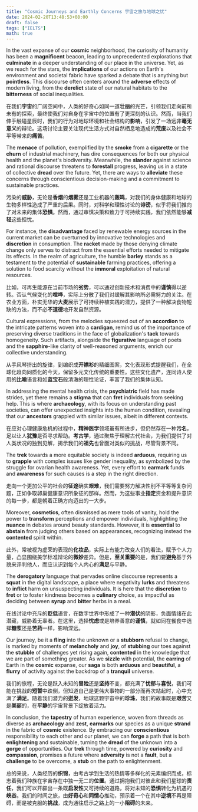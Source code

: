 ```yaml
---
title: "Cosmic Journeys and Earthly Concerns 宇宙之旅与地球之忧"
date: 2024-02-20T13:48:53+08:00
draft: false
tags: ["IELTS"]
math: true
---
```


In the vast expanse of our **cosmic** neighborhood, the curiosity of humanity has been a **magnificent** beacon, leading to unprecedented explorations that **culminate** in a deeper understanding of our place in the universe. Yet, as we reach for the stars, the **implications** of our actions on Earth's environment and societal fabric have sparked a debate that is anything but **pointless**. This discourse often centers around the **adverse** effects of modern living, from the **derelict** state of our natural habitats to the **bitterness** of social inequalities.

在我们**宇宙**的广阔空间中，人类的好奇心如同一道**壮丽**的光芒，引领我们走向前所未有的探索，最终使我们对自身在宇宙中的位置有了更深刻的认识。然而，当我们伸手触碰星辰时，我们的行为对地球环境和社会结构的**影响**，引发了一场远非**毫无意义**的辩论。这场讨论主要关注现代生活方式对自然栖息地造成的**荒废**以及社会不平等带来的**痛苦**。

The **menace** of pollution, exemplified by the **smoke** from a **cigarette** or the **churn** of industrial machinery, has dire consequences for both our physical health and the planet's biodiversity. Meanwhile, the **slander** against science and rational discourse threatens to **forestall** progress, leaving us in a state of collective **dread** over the future. Yet, there are ways to **alleviate** these concerns through conscientious decision-making and a commitment to sustainable practices.

污染的**威胁**，无论是**香烟**的**烟雾**还是工业机器的**轰鸣**，对我们的身体健康和地球的生物多样性造成了严重的后果。同时，对科学和理性讨论的**诽谤**，似乎将我们推向了对未来的集体**恐惧**。然而，通过审慎决策和致力于可持续实践，我们依然能够**减轻**这些担忧。

For instance, the **disadvantage** faced by renewable energy sources in the current market can be overturned by innovative technologies and **discretion** in consumption. The **racket** made by those denying climate change only serves to distract from the essential efforts needed to mitigate its effects. In the realm of agriculture, the humble **barley** stands as a testament to the potential of **sustainable** farming practices, offering a solution to food scarcity without the **immoral** exploitation of natural resources.

比如，可再生能源在当前市场的**劣势**，可以通过创新技术和消费中的**谨慎**得以逆转。否认气候变化的**喧哗**，实际上分散了我们对缓解其影响所必需努力的关注。在农业方面，朴实无华的**大麦**展示了可持续种植实践的潜力，提供了一种解决食物短缺的方法，而不必**不道德**地开发自然资源。

Cultural expressions, from the melodies squeezed out of an **accordion** to the intricate patterns woven into a **cardigan**, remind us of the importance of preserving diverse traditions in the face of globalization's **tack** towards homogeneity. Such artifacts, alongside the **figurative** language of poets and the **sapphire**-like clarity of well-reasoned arguments, enrich our collective understanding.

从手风琴挤出的旋律，到编织成**开襟衫**的精细图案，文化表现形式提醒我们，在全球化趋向同质化的今天，保留多元文化传统的重要性。这些文化遗产，连同诗人使用的**比喻**语言和如**蓝宝石**般清澈的理性论证，丰富了我们的集体认知。

In addressing the mental health crisis, the **psychiatric** field has made strides, yet there remains a **stigma** that can **fret** individuals from seeking help. This is where **archaeology**, with its focus on understanding past societies, can offer unexpected insights into the human condition, revealing that our **ancestors** grappled with similar issues, albeit in different contexts.

在应对心理健康危机的过程中，**精神医学**领域虽有所进步，但仍然存在一种**污名**，足以让人**犹豫**是否寻求帮助。**考古学**，通过聚焦于理解古代社会，为我们提供了对人类状况的独到见解，揭示我们的**祖先**也曾面对类似的挑战，尽管背景不同。

The **trek** towards a more equitable society is indeed **arduous**, requiring us to **grapple** with complex issues like gender inequality, as symbolized by the struggle for ovarian health awareness. Yet, every effort to **earmark** funds and **awareness** for such causes is a step in the right direction.

走向一个更加公平的社会的**征途**确实**艰难**，我们需要努力解决性别不平等等复杂问题，正如争取卵巢健康意识所象征的那样。然而，为这些事业**指定**资金和提升意识的每一步，都是朝着正确方向迈出的一大步。

Moreover, **cosmetics**, often dismissed as mere tools of vanity, hold the power to **transform** perceptions and empower individuals, highlighting the **nuance** in debates around beauty standards. However, it is **essential** to **abstain** from judging others based on appearances, recognizing instead the **contented** spirit within.

此外，常被视为虚荣的表现的**化妆品**，实际上有能力改变人们的看法，赋予个人力量，凸显围绕美学标准辩论的**微妙**差异。但是，**至关重要**的是，我们要**避免**基于外貌来评判他人，而应认识到每个人内心的**满足**与平静。

The **derogatory** language that pervades online discourse represents a **squat** in the digital landscape, a place where negativity **lurks** and threatens to **inflict** harm on unsuspecting individuals. It is here that the **discretion** to **fret** or to foster kindness becomes a **culinary** choice, as impactful as deciding between **syrup** and **bitter** herbs in a meal.

在线讨论中充斥的**贬低**语言，在数字世界中形成了一种**潜伏**的阴影，负面情绪在此潜藏，威胁着无辜者。在这里，选择**忧虑**或是培养善意的**谨慎**，就如同在餐食中选择**糖浆**还是**苦药**一样，影响深远。

Our journey, be it a **fling** into the unknown or a **stubborn** refusal to change, is marked by moments of **melancholy** and **joy**, of **stubbing** our toes against the **stubble** of challenges yet rising again, **contented** in the knowledge that we are part of something greater. As we **sizzle** with potential, the **earring** of Earth in the **cosmic** expanse, our **saga** is both **arduous** and **beautiful**, a **flurry** of activity against the backdrop of a **tranquil** universe.

我们的旅程，无论是跃入未知的**冒险**还是**坚持**不变，都充满了**忧郁**与**喜悦**，我们可能在挑战的**短暂**中跌倒，但知道自己是更伟大事物的一部分而再次站起时，心中充满了**满足**。随着我们潜力的**迸发**，地球这颗宇宙中的**珍珠**，我们的故事既是**艰苦**又是**美丽**的，在**平静**的宇宙背景下绽放着活力。

In conclusion, the **tapestry** of human experience, woven from threads as diverse as **archaeology** and **zest**, **earmarks** our species as a unique **strand** in the fabric of **cosmic** existence. By embracing our **conscientious** responsibility to each other and our planet, we can **forge** a path that is both **enlightening** and sustainable, turning the **dread** of the unknown into a **gorge** of opportunities. Our **trek** through time, powered by **curiosity** and **compassion**, promises a future where **adversity** is not a **fault**, but a **challenge** to be overcome, a **stub** on the path to enlightenment.

总的来说，人类经历的**织锦**，由考古学到生活的热情等多样化的元素编织而成，标志着我们种族在宇宙存在中独一无二的**位置**。通过拥抱我们对彼此和我们星球的**责任**，我们可以开辟出一条既**启发性**又可持续的道路，将对未知的**恐惧**转化为机遇的**峡谷**。我们的时间之旅，由**好奇心**和**同情心**推动，预示着一个在其中**逆境**不再是障碍，而是被克服的**挑战**，成为通往启示之路上的一小**阻碍**的未来。
